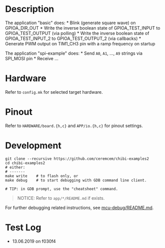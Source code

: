 # Description 

The application "basic" does:
    * Blink (generate square wave) on GPIOA_DIR_OUT
    * Write the inverse boolean state of GPIOA_TEST_INPUT to GPIOA_TEST_OUTPUT (via polling)
    * Write the inverse boolean state of GPIOA_TEST_INPUT_2 to GPIOA_TEST_OUTPUT_2 (via callbacks)
    * Generate PWM output on TIM1_CH3 pin with a ramp frequency on startup

The application "spi-example" does:
    * Send `A0`, `A1`, ..., `A9` strings via SPI_MOSI pin
    * Receive ... 


# Hardware

Refer to `config.mk` for selected target hardware.


# Pinout

Refer to `HARDWARE/board.{h,c}` and `APP/io.{h,c}` for pinout settings.


# Development

```
git clone --recursive https://github.com/ceremcem/chibi-examples2
cd chibi-examples2
# either:
# -------
make write    # to flash only, or
make debug    # to start debugging with GDB command line client.

# TIP: in GDB prompt, use the "cheatsheet" command.
```

> NOTICE: Refer to `app/*/README.md` if exists.

For further debugging related instructions, see [mcu-debug/README.md](https://github.com/aktos-io/mcu-debug).


# Test Log

* 13.06.2019 on f030f4